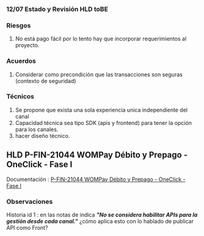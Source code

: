 ### 12/07 Estado y Revisión HLD toBE

### Riesgos
1. No está pago fácil por lo tento hay que incorporar requerimientos al proyecto.


### Acuerdos
1. Considerar como precondición que las transacciones son seguras (contexto de seguridad)


### Técnicos
1. Se propone que exista una sola experiencia unica independiente del canal
1. Capacidad técnica sea tipo SDK (apis y frontend) para tener la opción para los canales.
1. hacer diseño técnico.


## HLD P-FIN-21044 WOMPay Débito y Prepago - OneClick - Fase I

Documentación : [P-FIN-21044 WOMPay Débito y Prepago - OneClick - Fase I](http://confluence.novalte.corp:8090/pages/viewpage.action?pageId=225642086) 

### Observaciones

Historia id 1 : en las notas de indica ***"No se considera habilitar APIs para la gestión desde cada canal."*** ¿cómo aplica esto con lo hablado de publicar API como Front?


